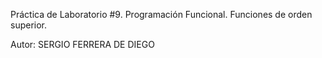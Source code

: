 Práctica de Laboratorio #9. Programación Funcional. Funciones de orden superior. 

Autor: SERGIO FERRERA DE DIEGO

